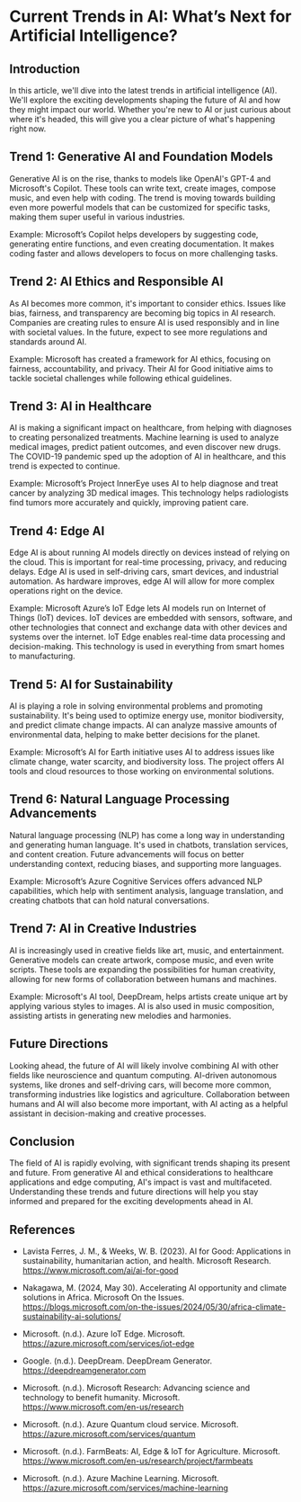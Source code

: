 # Current Trends in AI: What’s Next for Artificial Intelligence?

## Introduction

In this article, we'll dive into the latest trends in artificial intelligence (AI). We'll explore the exciting developments shaping the future of AI and how they might impact our world. Whether you're new to AI or just curious about where it's headed, this will give you a clear picture of what's happening right now.  

## Trend 1: Generative AI and Foundation Models

Generative AI is on the rise, thanks to models like OpenAI's GPT-4 and Microsoft's Copilot. These tools can write text, create images, compose music, and even help with coding. The trend is moving towards building even more powerful models that can be customized for specific tasks, making them super useful in various industries.  

Example:  Microsoft’s Copilot helps developers by suggesting code, generating entire functions, and even creating documentation. It makes coding faster and allows developers to focus on more challenging tasks.  

## Trend 2: AI Ethics and Responsible AI

 As AI becomes more common, it's important to consider ethics. Issues like bias, fairness, and transparency are becoming big topics in AI research. Companies are creating rules to ensure AI is used responsibly and in line with societal values. In the future, expect to see more regulations and standards around AI.  

Example: Microsoft has created a framework for AI ethics, focusing on fairness, accountability, and privacy. Their AI for Good initiative aims to tackle societal challenges while following ethical guidelines.

## Trend 3: AI in Healthcare

AI is making a significant impact on healthcare, from helping with diagnoses to creating personalized treatments. Machine learning is used to analyze medical images, predict patient outcomes, and even discover new drugs. The COVID-19 pandemic sped up the adoption of AI in healthcare, and this trend is expected to continue.

Example: Microsoft’s Project InnerEye uses AI to help diagnose and treat cancer by analyzing 3D medical images. This technology helps radiologists find tumors more accurately and quickly, improving patient care.

## Trend 4: Edge AI

Edge AI is about running AI models directly on devices instead of relying on the cloud. This is important for real-time processing, privacy, and reducing delays. Edge AI is used in self-driving cars, smart devices, and industrial automation. As hardware improves, edge AI will allow for more complex operations right on the device.

Example: Microsoft Azure’s IoT Edge lets AI models run on Internet of Things (IoT) devices. IoT devices are embedded with sensors, software, and other technologies that connect and exchange data with other devices and systems over the internet. IoT Edge enables real-time data processing and decision-making. This technology is used in everything from smart homes to manufacturing.

## Trend 5: AI for Sustainability

AI is playing a role in solving environmental problems and promoting sustainability. It's being used to optimize energy use, monitor biodiversity, and predict climate change impacts. AI can analyze massive amounts of environmental data, helping to make better decisions for the planet.

Example: Microsoft’s AI for Earth initiative uses AI to address issues like climate change, water scarcity, and biodiversity loss. The project offers AI tools and cloud resources to those working on environmental solutions.

## Trend 6: Natural Language Processing Advancements

Natural language processing (NLP) has come a long way in understanding and generating human language. It's used in chatbots, translation services, and content creation. Future advancements will focus on better understanding context, reducing biases, and supporting more languages.

Example: Microsoft’s Azure Cognitive Services offers advanced NLP capabilities, which help with sentiment analysis, language translation, and creating chatbots that can hold natural conversations.

## Trend 7: AI in Creative Industries

AI is increasingly used in creative fields like art, music, and entertainment. Generative models can create artwork, compose music, and even write scripts. These tools are expanding the possibilities for human creativity, allowing for new forms of collaboration between humans and machines.

Example: Microsoft's AI tool, DeepDream, helps artists create unique art by applying various styles to images. AI is also used in music composition, assisting artists in generating new melodies and harmonies.

## Future Directions

Looking ahead, the future of AI will likely involve combining AI with other fields like neuroscience and quantum computing. AI-driven autonomous systems, like drones and self-driving cars, will become more common, transforming industries like logistics and agriculture. Collaboration between humans and AI will also become more important, with AI acting as a helpful assistant in decision-making and creative processes.

## Conclusion

The field of AI is rapidly evolving, with significant trends shaping its present and future. From generative AI and ethical considerations to healthcare applications and edge computing, AI's impact is vast and multifaceted. Understanding these trends and future directions will help you stay informed and prepared for the exciting developments ahead in AI.

## References

- Lavista Ferres, J. M., & Weeks, W. B. (2023). AI for Good: Applications in sustainability, humanitarian action, and health. Microsoft Research.
<https://www.microsoft.com/ai/ai-for-good>

- Nakagawa, M. (2024, May 30). Accelerating AI opportunity and climate solutions in Africa. Microsoft On the Issues.
<https://blogs.microsoft.com/on-the-issues/2024/05/30/africa-climate-sustainability-ai-solutions/>

- Microsoft. (n.d.). Azure IoT Edge. Microsoft.
<https://azure.microsoft.com/services/iot-edge>

- Google. (n.d.). DeepDream. DeepDream Generator.
<https://deepdreamgenerator.com>

- Microsoft. (n.d.). Microsoft Research: Advancing science and technology to benefit humanity. Microsoft.
<https://www.microsoft.com/en-us/research>

- Microsoft. (n.d.). Azure Quantum cloud service. Microsoft.
<https://azure.microsoft.com/services/quantum>

- Microsoft. (n.d.). FarmBeats: AI, Edge & IoT for Agriculture. Microsoft.
<https://www.microsoft.com/en-us/research/project/farmbeats>

- Microsoft. (n.d.). Azure Machine Learning. Microsoft.
<https://azure.microsoft.com/services/machine-learning>
  